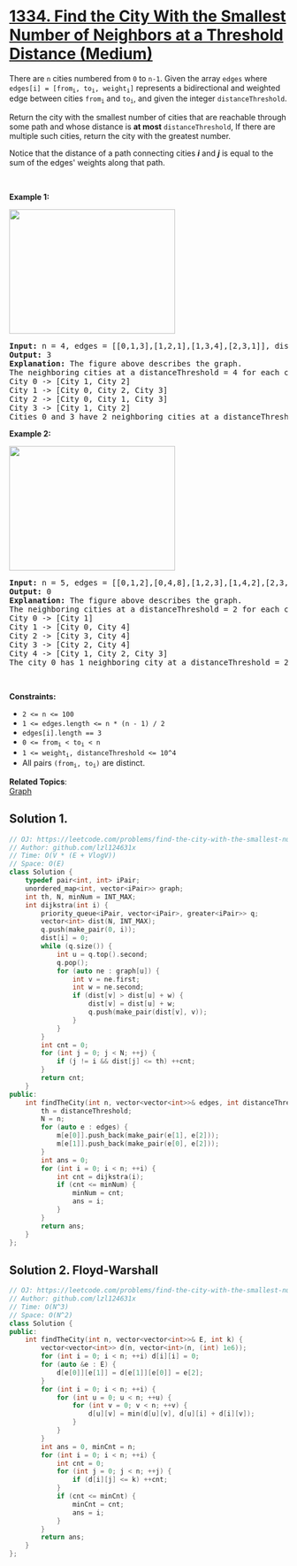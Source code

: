 # [1334. Find the City With the Smallest Number of Neighbors at a Threshold Distance (Medium)](https://leetcode.com/problems/find-the-city-with-the-smallest-number-of-neighbors-at-a-threshold-distance/)

<p>There are <code>n</code> cities numbered from <code>0</code> to <code>n-1</code>. Given the array <code>edges</code>&nbsp;where <code>edges[i] = [from<sub>i</sub>, to<sub>i</sub>, weight<sub>i</sub>]</code> represents a bidirectional and weighted edge between cities <code>from<sub>i</sub></code>&nbsp;and <code>to<sub>i</sub></code>, and given the integer <code>distanceThreshold</code>.</p>

<p>Return the city with the smallest number<strong> </strong>of&nbsp;cities that are reachable through some path and whose distance is <strong>at most</strong> <code>distanceThreshold</code>, If there are multiple such cities, return the city with the greatest number.</p>

<p>Notice that the distance of a path connecting cities <em><strong>i</strong></em> and <em><strong>j</strong></em> is equal to the sum of the edges' weights along that path.</p>

<p>&nbsp;</p>
<p><strong>Example 1:</strong></p>

<p><img alt="" src="https://assets.leetcode.com/uploads/2020/01/16/find_the_city_01.png" style="width: 300px; height: 225px;"></p>

<pre><strong>Input:</strong> n = 4, edges = [[0,1,3],[1,2,1],[1,3,4],[2,3,1]], distanceThreshold = 4
<strong>Output:</strong> 3
<strong>Explanation: </strong>The figure above describes the graph.&nbsp;
The neighboring cities at a distanceThreshold = 4 for each city are:
City 0 -&gt; [City 1, City 2]&nbsp;
City 1 -&gt; [City 0, City 2, City 3]&nbsp;
City 2 -&gt; [City 0, City 1, City 3]&nbsp;
City 3 -&gt; [City 1, City 2]&nbsp;
Cities 0 and 3 have 2 neighboring cities at a distanceThreshold = 4, but we have to return city 3 since it has the greatest number.
</pre>

<p><strong>Example 2:</strong></p>

<p><strong><img alt="" src="https://assets.leetcode.com/uploads/2020/01/16/find_the_city_02.png" style="width: 300px; height: 225px;"></strong></p>

<pre><strong>Input:</strong> n = 5, edges = [[0,1,2],[0,4,8],[1,2,3],[1,4,2],[2,3,1],[3,4,1]], distanceThreshold = 2
<strong>Output:</strong> 0
<strong>Explanation: </strong>The figure above describes the graph.&nbsp;
The neighboring cities at a distanceThreshold = 2 for each city are:
City 0 -&gt; [City 1]&nbsp;
City 1 -&gt; [City 0, City 4]&nbsp;
City 2 -&gt; [City 3, City 4]&nbsp;
City 3 -&gt; [City 2, City 4]
City 4 -&gt; [City 1, City 2, City 3]&nbsp;
The city 0 has 1 neighboring city at a distanceThreshold = 2.
</pre>

<p>&nbsp;</p>
<p><strong>Constraints:</strong></p>

<ul>
	<li><code>2 &lt;= n &lt;= 100</code></li>
	<li><code>1 &lt;= edges.length &lt;= n * (n - 1) / 2</code></li>
	<li><code>edges[i].length == 3</code></li>
	<li><code>0 &lt;= from<sub>i</sub> &lt; to<sub>i</sub> &lt; n</code></li>
	<li><code>1 &lt;= weight<sub>i</sub>,&nbsp;distanceThreshold &lt;= 10^4</code></li>
	<li>All pairs <code>(from<sub>i</sub>, to<sub>i</sub>)</code> are distinct.</li>
</ul>

**Related Topics**:  
[Graph](https://leetcode.com/tag/graph/)

## Solution 1.

```cpp
// OJ: https://leetcode.com/problems/find-the-city-with-the-smallest-number-of-neighbors-at-a-threshold-distance/
// Author: github.com/lzl124631x
// Time: O(V * (E + VlogV))
// Space: O(E)
class Solution {
    typedef pair<int, int> iPair; 
    unordered_map<int, vector<iPair>> graph;
    int th, N, minNum = INT_MAX;
    int dijkstra(int i) {
        priority_queue<iPair, vector<iPair>, greater<iPair>> q;
        vector<int> dist(N, INT_MAX);
        q.push(make_pair(0, i));
        dist[i] = 0;
        while (q.size()) {
            int u = q.top().second;
            q.pop();
            for (auto ne : graph[u]) {
                int v = ne.first;
                int w = ne.second;
                if (dist[v] > dist[u] + w) {
                    dist[v] = dist[u] + w;
                    q.push(make_pair(dist[v], v));
                }
            }
        }
        int cnt = 0;
        for (int j = 0; j < N; ++j) {
            if (j != i && dist[j] <= th) ++cnt;
        }
        return cnt;
    }
public:
    int findTheCity(int n, vector<vector<int>>& edges, int distanceThreshold) {
        th = distanceThreshold;
        N = n;
        for (auto e : edges) {
            m[e[0]].push_back(make_pair(e[1], e[2]));
            m[e[1]].push_back(make_pair(e[0], e[2]));
        }
        int ans = 0;
        for (int i = 0; i < n; ++i) {
            int cnt = dijkstra(i);
            if (cnt <= minNum) {
                minNum = cnt;
                ans = i;
            }
        }
        return ans;
    }
};
```

## Solution 2. Floyd-Warshall

```cpp
// OJ: https://leetcode.com/problems/find-the-city-with-the-smallest-number-of-neighbors-at-a-threshold-distance/
// Author: github.com/lzl124631x
// Time: O(N^3)
// Space: O(N^2)
class Solution {
public:
    int findTheCity(int n, vector<vector<int>>& E, int k) {
        vector<vector<int>> d(n, vector<int>(n, (int) 1e6));
        for (int i = 0; i < n; ++i) d[i][i] = 0;
        for (auto &e : E) {
            d[e[0]][e[1]] = d[e[1]][e[0]] = e[2];
        }
        for (int i = 0; i < n; ++i) {
            for (int u = 0; u < n; ++u) {
                for (int v = 0; v < n; ++v) {
                    d[u][v] = min(d[u][v], d[u][i] + d[i][v]);
                }
            }
        }
        int ans = 0, minCnt = n;
        for (int i = 0; i < n; ++i) {
            int cnt = 0;
            for (int j = 0; j < n; ++j) {
                if (d[i][j] <= k) ++cnt;
            }
            if (cnt <= minCnt) {
                minCnt = cnt;
                ans = i;
            }
        }
        return ans;
    }
};
```